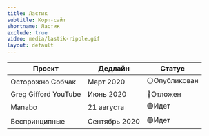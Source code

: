 ```yaml
---
title: Ластик
subtitle: Корп-сайт
shortname: Ластик
exclude: true
video: media/lastik-ripple.gif
layout: default
---
```




|Проект|Дедлайн|Статус|
|-|-|-|
|Осторожно Собчак|Март 2020|⚪Опубликован|
|Greg Gifford YouTube|Июнь 2020|🔴Отложен|
|Manabo|21 августа|🟢Идет|
|Беспринципные|Сентябрь 2020|🟢Идет|
